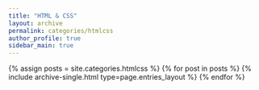 ```yaml
---
title: "HTML & CSS"
layout: archive
permalink: categories/htmlcss
author_profile: true
sidebar_main: true
---
```


{% assign posts = site.categories.htmlcss %}
{% for post in posts %} {% include archive-single.html type=page.entries_layout %} {% endfor %}
